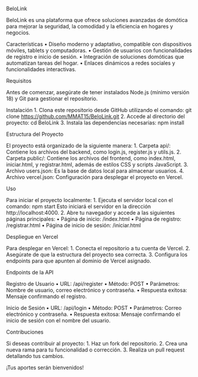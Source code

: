 BeloLink

BeloLink es una plataforma que ofrece soluciones avanzadas de domótica para mejorar la seguridad, la comodidad y la eficiencia en hogares y negocios.

Características
	•	Diseño moderno y adaptativo, compatible con dispositivos móviles, tablets y computadoras.
	•	Gestión de usuarios con funcionalidades de registro e inicio de sesión.
	•	Integración de soluciones domóticas que automatizan tareas del hogar.
	•	Enlaces dinámicos a redes sociales y funcionalidades interactivas.

   Requisitos

Antes de comenzar, asegúrate de tener instalados Node.js (mínimo versión 18) y Git para gestionar el repositorio.

Instalación
	1.	Clona este repositorio desde GitHub utilizando el comando:
git clone https://github.com/MMAT15/BeloLink.git
	2.	Accede al directorio del proyecto:
cd BeloLink
	3.	Instala las dependencias necesarias:
npm install

Estructura del Proyecto

El proyecto está organizado de la siguiente manera:
	1.	Carpeta api/: Contiene los archivos del backend, como login.js, register.js y utils.js.
	2.	Carpeta public/: Contiene los archivos del frontend, como index.html, iniciar.html, y registrar.html, además de estilos CSS y scripts JavaScript.
	3.	Archivo users.json: Es la base de datos local para almacenar usuarios.
	4.	Archivo vercel.json: Configuración para desplegar el proyecto en Vercel.

   Uso

Para iniciar el proyecto localmente:
	1.	Ejecuta el servidor local con el comando:
npm start
Esto iniciará el servidor en la dirección http://localhost:4000.
	2.	Abre tu navegador y accede a las siguientes páginas principales:
	•	Página de inicio: /index.html
	•	Página de registro: /registrar.html
	•	Página de inicio de sesión: /iniciar.html

   Despliegue en Vercel

Para desplegar en Vercel:
	1.	Conecta el repositorio a tu cuenta de Vercel.
	2.	Asegúrate de que la estructura del proyecto sea correcta.
	3.	Configura los endpoints para que apunten al dominio de Vercel asignado.

   Endpoints de la API

Registro de Usuario
	•	URL: /api/register
	•	Método: POST
	•	Parámetros: Nombre de usuario, correo electrónico y contraseña.
	•	Respuesta exitosa: Mensaje confirmando el registro.

Inicio de Sesión
	•	URL: /api/login
	•	Método: POST
	•	Parámetros: Correo electrónico y contraseña.
	•	Respuesta exitosa: Mensaje confirmando el inicio de sesión con el nombre del usuario.

   Contribuciones

Si deseas contribuir al proyecto:
	1.	Haz un fork del repositorio.
	2.	Crea una nueva rama para tu funcionalidad o corrección.
	3.	Realiza un pull request detallando tus cambios.

¡Tus aportes serán bienvenidos!